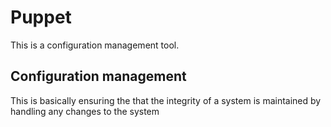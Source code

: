 # Puppet
This is a configuration management tool.

## Configuration management
This is basically ensuring the that the integrity of a system is maintained by handling any changes to the system
